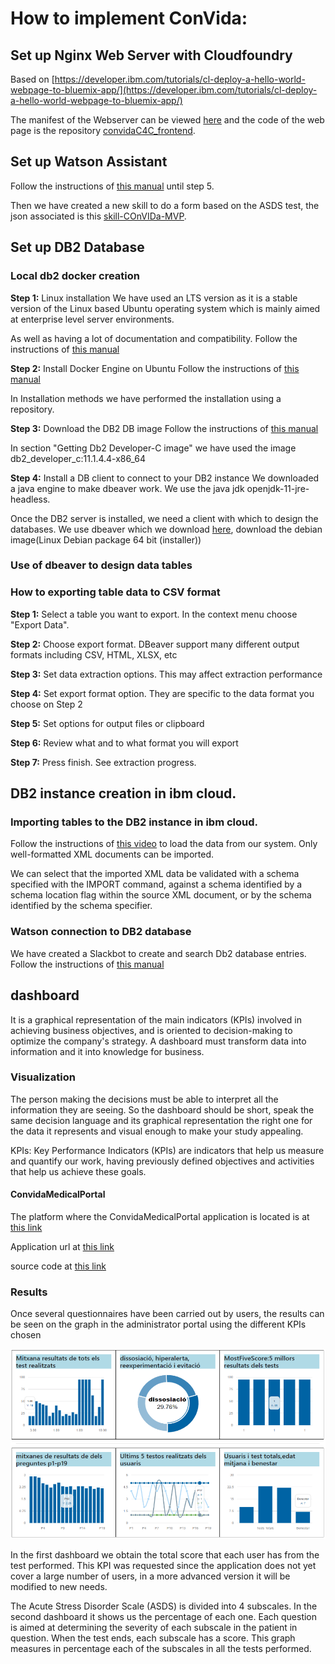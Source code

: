 # How to implement ConVida:

## Set up Nginx Web Server with Cloudfoundry

Based on [https://developer.ibm.com/tutorials/cl-deploy-a-hello-world-webpage-to-bluemix-app/](https://developer.ibm.com/tutorials/cl-deploy-a-hello-world-webpage-to-bluemix-app/)

The manifest of the Webserver can be viewed [here](https://github.com/convidaC4C/convidaC4C_frontend/blob/master/manifest.yml) and the code of the web page is the repository [convidaC4C_frontend](https://github.com/convidaC4C/convidaC4C_frontend).



## Set up Watson Assistant

Follow the instructions of [this manual](https://github.com/Call-for-Code/Solution-Starter-Kit-Communication-2020/blob/master/README.md#set-up-an-instance-of-watson-assistant) until step 5.

Then we have created a new skill to do a form based on the ASDS test, the json associated is this [skill-COnVIDa-MVP](skill-COnVIDa-MVP-copy.json).


## Set up DB2 Database

### Local db2 docker creation
__Step 1:__ Linux installation
We have used an LTS version as it is a stable version of the Linux based Ubuntu operating system which is mainly aimed at enterprise level server environments.

As well as having a lot of documentation and compatibility.
Follow the instructions of [this manual](https://releases.ubuntu.com/18.04.4/)


__Step 2:__ Install Docker Engine on Ubuntu
Follow the instructions of [this manual](https://docs.docker.com/engine/install/ubuntu/)

In Installation methods we have performed the installation using a repository.


__Step 3:__ Download the DB2 DB image
Follow the instructions of [this manual](https://hub.docker.com/_/db2-developer-c-edition)

In section "Getting Db2 Developer-C image" we have used the image db2_developer_c:11.1.4.4-x86_64



__Step 4:__ Install a DB client to connect to your DB2 instance
We downloaded a java engine to make dbeaver work.
We use the java jdk openjdk-11-jre-headless.

Once the DB2 server is installed, we need a client with which to design the databases.
We use dbeaver which we download [here](https://dbeaver.io/download/), download the debian image(Linux Debian package 64 bit (installer))
 
 
### Use of dbeaver to design data tables


### How to exporting table data to CSV format
__Step 1:__ Select a table you want to export. In the context menu choose "Export Data".

__Step 2:__ Choose export format. DBeaver support many different output formats including CSV, HTML, XLSX, etc

__Step 3:__ Set data extraction options. This may affect extraction performance

__Step 4:__ Set export format option. They are specific to the data format you choose on Step 2

__Step 5:__ Set options for output files or clipboard

__Step 6:__ Review what and to what format you will export

__Step 7:__ Press finish. See extraction progress. 


## DB2 instance creation in ibm cloud.

### Importing tables to the DB2 instance in ibm cloud.
Follow the instructions of [this video](https://cloud.ibm.com/docs/Db2whc?topic=Db2whc-load_local) to load the data from our system.
Only well-formatted XML documents can be imported.

We can select that the imported XML data be validated with a schema specified with the IMPORT command, against a schema identified by a schema location flag within the source XML document, or by the schema identified by the schema specifier. 

### Watson connection to DB2 database
We have created a Slackbot to create and search Db2 database entries.
Follow the instructions of [this manual](https://cloud.ibm.com/docs/solution-tutorials?topic=solution-tutorials-slack-chatbot-database-watson#architecture)


## dashboard

It is a graphical representation of the main indicators (KPIs) involved in achieving business objectives, and is oriented to decision-making to optimize the company's strategy.
A dashboard must transform data into information and it into knowledge for business.

### Visualization
The person making the decisions must be able to interpret all the information they are seeing. So the dashboard should be short, speak the same decision language and its graphical representation the right one for the data it represents and visual enough to make your study appealing.

KPIs: Key Performance Indicators (KPIs) are indicators that help us measure and quantify our work, having previously defined objectives and activities that help us achieve these goals.

#### ConvidaMedicalPortal
The platform where the ConvidaMedicalPortal application is located is at [this link](https://cloud.ibm.com/developer/appservice/apps/841ac4e4-4095-436a-9a15-42c79c2e9b7e)

Application url at [this link](https://convida-medicalportal.eu-gb.mybluemix.net)

source code at [this link](https://eu-de.git.cloud.ibm.com/convida.c4c/ConvidaMedicalPortal)

### Results
Once several questionnaires have been carried out by users, the results can be seen on the graph in the administrator portal using the different KPIs chosen

![Convida Medical Portal solution](images/Dashboard_medicalPortal.PNG)

In the first dashboard we obtain the total score that each user has from the test performed.
This KPI was requested since the application does not yet cover a large number of users, in a more advanced version it will be modified to new needs.

The Acute Stress Disorder Scale (ASDS) is divided into 4 subscales.
In the second dashboard it shows us the percentage of each one.
Each question is aimed at determining the severity of each subscale in the patient in question.
When the test ends, each subscale has a score.
This graph measures in percentage each of the subscales in all the tests performed.


